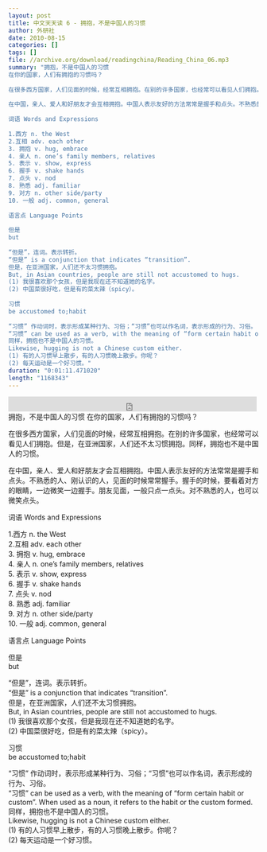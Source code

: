 ```yaml
---
layout: post
title: 中文天天读 6 - 拥抱，不是中国人的习惯
author: 外研社
date: 2010-08-15
categories: []
tags: []
file: //archive.org/download/readingchina/Reading_China_06.mp3
summary: "拥抱，不是中国人的习惯  
在你的国家，人们有拥抱的习惯吗？  
  
在很多西方国家，人们见面的时候，经常互相拥抱。在别的许多国家，也经常可以看见人们拥抱。但是，在亚洲国家，人们还不太习惯拥抱。同样，拥抱也不是中国人的习惯。  
  
在中国，亲人、爱人和好朋友才会互相拥抱。中国人表示友好的方法常常是握手和点头。不熟悉的人、刚认识的人，见面的时候常常握手。握手的时候，要看着对方的眼睛，一边微笑一边握手。朋友见面，一般只点一点头。对不熟悉的人，也可以微笑点头。  
  
词语 Words and Expressions  
  
1.西方 n. the West  
2.互相 adv. each other  
3. 拥抱 v. hug, embrace  
4. 亲人 n. one’s family members, relatives  
5. 表示 v. show, express  
6. 握手 v. shake hands  
7. 点头 v. nod  
8. 熟悉 adj. familiar  
9. 对方 n. other side/party  
10. 一般 adj. common, general  
  
语言点 Language Points  
  
但是  
but  
  
“但是”，连词。表示转折。  
“但是” is a conjunction that indicates “transition”.  
但是，在亚洲国家，人们还不太习惯拥抱。  
But, in Asian countries, people are still not accustomed to hugs.  
(1) 我很喜欢那个女孩，但是我现在还不知道她的名字。  
(2) 中国菜很好吃，但是有的菜太辣（spicy）。  
  
习惯  
be accustomed to;habit  
  
“习惯” 作动词时，表示形成某种行为、习俗；“习惯”也可以作名词，表示形成的行为、习俗。  
“习惯” can be used as a verb, with the meaning of “form certain habit or custom”. When used as a noun, it refers to the habit or the custom formed.  
同样，拥抱也不是中国人的习惯。  
Likewise, hugging is not a Chinese custom either.  
(1) 有的人习惯早上散步，有的人习惯晚上散步。你呢？  
(2) 每天运动是一个好习惯。"
duration: "0:01:11.471020"
length: "1168343"
---
```


<iframe src="https://archive.org/embed/readingchina/Reading_China_06.mp3" width="500" height="30" frameborder="0" webkitallowfullscreen="true" mozallowfullscreen="true" allowfullscreen></iframe>
拥抱，不是中国人的习惯  
在你的国家，人们有拥抱的习惯吗？  
  
在很多西方国家，人们见面的时候，经常互相拥抱。在别的许多国家，也经常可以看见人们拥抱。但是，在亚洲国家，人们还不太习惯拥抱。同样，拥抱也不是中国人的习惯。  
  
在中国，亲人、爱人和好朋友才会互相拥抱。中国人表示友好的方法常常是握手和点头。不熟悉的人、刚认识的人，见面的时候常常握手。握手的时候，要看着对方的眼睛，一边微笑一边握手。朋友见面，一般只点一点头。对不熟悉的人，也可以微笑点头。  
  
词语 Words and Expressions  
  
1.西方 n. the West  
2.互相 adv. each other  
3. 拥抱 v. hug, embrace  
4. 亲人 n. one’s family members, relatives  
5. 表示 v. show, express  
6. 握手 v. shake hands  
7. 点头 v. nod  
8. 熟悉 adj. familiar  
9. 对方 n. other side/party  
10. 一般 adj. common, general  
  
语言点 Language Points  
  
但是  
but  
  
“但是”，连词。表示转折。  
“但是” is a conjunction that indicates “transition”.  
但是，在亚洲国家，人们还不太习惯拥抱。  
But, in Asian countries, people are still not accustomed to hugs.  
(1) 我很喜欢那个女孩，但是我现在还不知道她的名字。  
(2) 中国菜很好吃，但是有的菜太辣（spicy）。  
  
习惯  
be accustomed to;habit  
  
“习惯” 作动词时，表示形成某种行为、习俗；“习惯”也可以作名词，表示形成的行为、习俗。  
“习惯” can be used as a verb, with the meaning of “form certain habit or custom”. When used as a noun, it refers to the habit or the custom formed.  
同样，拥抱也不是中国人的习惯。  
Likewise, hugging is not a Chinese custom either.  
(1) 有的人习惯早上散步，有的人习惯晚上散步。你呢？  
(2) 每天运动是一个好习惯。